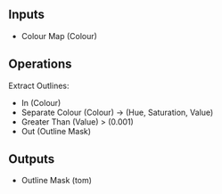 ## Inputs
- Colour Map (Colour)
## Operations
Extract Outlines:
- In (Colour)
- Separate Colour (Colour) -> (Hue, Saturation, Value)
- Greater Than (Value) > (0.001)
- Out (Outline Mask)
## Outputs
- Outline Mask (tom)
